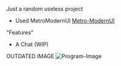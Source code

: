 Just a random useless project

* Used MetroModernUI [Metro-ModernUI](https://www.nuget.org/packages/MetroModernUI)


"Features"
* A Chat (WIP)


OUTDATED IMAGE
![Program-Image](https://i.imgur.com/MbyHZPv.png)
